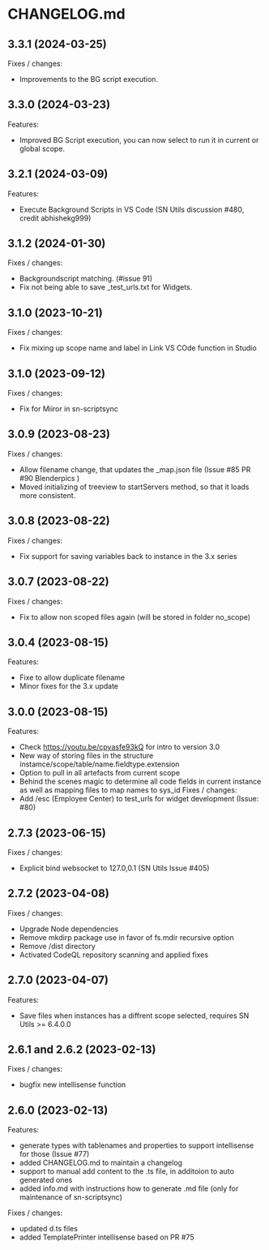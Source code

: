 # CHANGELOG.md

## 3.3.1 (2024-03-25)
Fixes / changes:
 - Improvements to the BG script execution.

## 3.3.0 (2024-03-23)
Features:
  - Improved BG Script execution, you can now select to run it in current or global scope.

## 3.2.1 (2024-03-09)
Features:
  - Execute Background Scripts in VS Code (SN Utils discussion #480, credit abhishekg999)

## 3.1.2 (2024-01-30)
Fixes / changes:
  - Backgroundscript matching. (#issue 91)
  - Fix not being able to save _test_urls.txt for Widgets.

## 3.1.0 (2023-10-21)
Fixes / changes:
  - Fix mixing up scope name and label in Link VS COde function in Studio

## 3.1.0 (2023-09-12)
Fixes / changes:
  - Fix for Miiror in sn-scriptsync

## 3.0.9 (2023-08-23)
Fixes / changes:
  - Allow filename change, that updates the _map.json file (Issue #85 PR #90 Blenderpics )
  - Moved initializing of treeview to startServers method, so that it loads more consistent.

## 3.0.8 (2023-08-22)
Fixes / changes:
  - Fix support for saving variables back to instance in the 3.x series

## 3.0.7 (2023-08-22)
Fixes / changes:
  - Fix to allow non scoped files again (will be stored in folder no_scope)

## 3.0.4 (2023-08-15)
Features:
  - Fixe to allow duplicate filename
  - Minor fixes for the 3.x update

## 3.0.0 (2023-08-15)
Features:
  - Check https://youtu.be/cpyasfe93kQ for intro to version 3.0
  - New way of storing files in the structure instamce/scope/table/name.fieldtype.extension
  - Option to pull in all artefacts from current scope
  - Behind the scenes magic to determine all code fields in current instance as well as mapping files to map names to sys_id
Fixes / changes:
  - Add /esc (Employee Center) to test_urls for widget development (Issue: #80)

## 2.7.3 (2023-06-15)
Fixes / changes:
  - Explicit bind websocket to 127.0,0.1 (SN Utils Issue #405)

## 2.7.2 (2023-04-08)
Fixes / changes:
  - Upgrade Node dependencies
  - Remove mkdirp package use in favor of fs.mdir recursive option
  - Remove /dist directory
  - Activated CodeQL repository scanning and applied fixes

## 2.7.0 (2023-04-07)
Features:
  - Save files when instances has a diffrent scope selected, requires SN Utils >= 6.4.0.0

## 2.6.1 and 2.6.2 (2023-02-13)
Fixes / changes:
  - bugfix new intellisense function
  
## 2.6.0 (2023-02-13)
Features:
  - generate types with tablenames and properties to support intellisense for those (Issue #77)
  - added CHANGELOG.md to maintain a changelog 
  - support to manual add content to the .ts file, in additoion to auto generated ones
  - added info.md with instructions how to generate .md file (only for maintenance of sn-scriptsync)

Fixes / changes:
  - updated d.ts files
  - added TemplatePrinter intellisense based on PR #75

